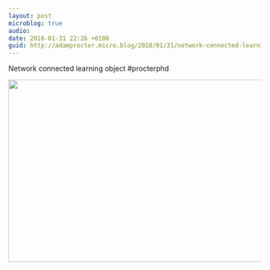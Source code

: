 ```yaml
---
layout: post
microblog: true
audio: 
date: 2018-01-31 22:26 +0100
guid: http://adamprocter.micro.blog/2018/01/31/network-connected-learning.html
---
```

Network connected learning object #procterphd

<img src="http://discursive.adamprocter.co.uk/uploads/2018/0f58682bae.jpg" width="600" height="363" />
